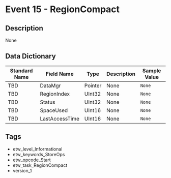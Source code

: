 # Event 15 - RegionCompact

## Description
None

## Data Dictionary
|Standard Name|Field Name|Type|Description|Sample Value|
|---|---|---|---|---|
|TBD|DataMgr|Pointer|None|`None`|
|TBD|RegionIndex|UInt32|None|`None`|
|TBD|Status|UInt32|None|`None`|
|TBD|SpaceUsed|UInt16|None|`None`|
|TBD|LastAccessTime|UInt16|None|`None`|

## Tags
* etw_level_Informational
* etw_keywords_StoreOps
* etw_opcode_Start
* etw_task_RegionCompact
* version_1